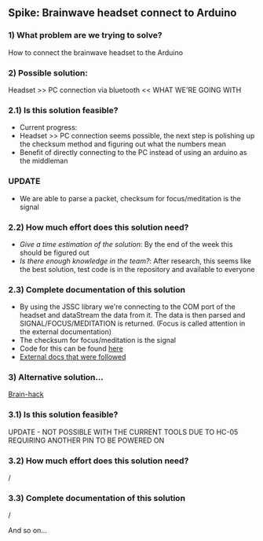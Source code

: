 ## Spike: Brainwave headset connect to Arduino

### 1) What problem are we trying to solve?

How to connect the brainwave headset to the Arduino

### 2) Possible solution:

Headset >> PC connection via bluetooth << WHAT WE'RE GOING WITH

### 2.1) Is this solution feasible?

- Current progress:
- Headset >> PC connection seems possible, the next step is polishing up the checksum method and figuring out what the
  numbers mean
- Benefit of directly connecting to the PC instead of using an arduino as the middleman

### UPDATE

- We are able to parse a packet, checksum for focus/meditation is the signal

### 2.2) How much effort does this solution need?

- _Give a time estimation of the solution_: By the end of the week this should be figured out
- _Is there enough knowledge in the team?_: After research, this seems like the best solution, test code is in the
  repository and available to everyone

### 2.3) Complete documentation of this solution

- By using the JSSC library we're connecting to the COM port of the headset and dataStream the data from it. The data is
  then parsed and SIGNAL/FOCUS/MEDITATION is returned. (Focus is called attention in the external documentation)
- The checksum for focus/meditation is the signal
- Code for this can be
  found [here](https://gitlab.com/kdg-ti/integration-2.1/22-23/team-3/project-planning/-/blob/main/src/Brainwaves.java)
- [External docs that were followed](http://developer.neurosky.com/docs/lib/exe/fetch.php?media=mindset_communications_protocol.pdf)

### 3) Alternative solution...

[Brain-hack](https://frontiernerds.com/brain-hack)

### 3.1) Is this solution feasible?

UPDATE - NOT POSSIBLE WITH THE CURRENT TOOLS DUE TO HC-05 REQUIRING ANOTHER PIN TO BE POWERED ON

### 3.2) How much effort does this solution need?

/

### 3.3) Complete documentation of this solution

/

And so on...
